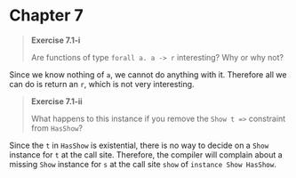 # Chapter 7

> **Exercise 7.1-i**
>
> Are functions of type `forall a. a -> r` interesting? Why or why not?

Since we know nothing of `a`, we cannot do anything with it. Therefore all we can do is return an `r`, which is not very interesting.

> **Exercise 7.1-ii**
>
> What happens to this instance if you remove the `Show t =>` constraint from `HasShow`?

Since the `t` in `HasShow` is existential, there is no way to decide on a `Show` instance for `t` at the call site. Therefore, the compiler will complain about a missing `Show` instance for `s` at the call site `show` of `instance Show HasShow`.

